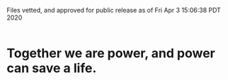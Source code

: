 Files vetted, and approved for public release as of Fri Apr  3 15:06:38 PDT 2020<br><br><h1>Together we are power, and power can save a life.</h1>
